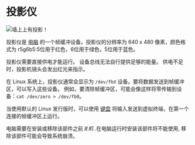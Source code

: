 # 投影仪
![墙上上有投影！](block:oc2:projector)

投影仪是 [电脑](computer.md) 的一个帧缓冲设备。投影仪的分辨率为 640 x 480 像素，颜色格式为 r5g6b5:5位用于红色，6位用于绿色，5位用于蓝色。

投影仪需要直接供电才能运行。 设备总线无法自行提供足够的能量。 供电不足时，投影机镜头会发出红光来指示。

在 Linux 系统上，投影仪通常会显示为 `/dev/fbX` 设备。要将数据发送到帧缓冲区，可以写入这些设备。 例如，要清除帧缓冲区，可能会像这样将零传输到设备：`cat /dev/zero > /dev/fb0`。

当使用默认的 Linux 发行版时，可以使用 [键盘](keyboard.md) 将输入发送到虚拟终端，在第一个连接的帧缓冲区上运行。

电脑需要在安装或移除该部件之前*关机* .在电脑运行时安装该部件将不能使用, 移除该部件可能会导致系统崩溃。
